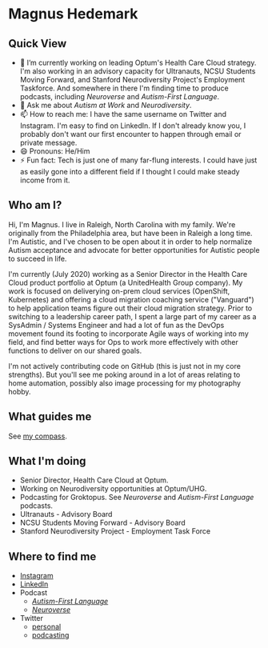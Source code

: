 # Magnus Hedemark

## Quick View

- 🔭 I’m currently working on leading Optum's Health Care Cloud strategy. I'm also working in an advisory capacity for Ultranauts, NCSU Students Moving Forward, and Stanford Neurodiversity Project's Employment Taskforce. And somewhere in there I'm finding time to produce podcasts, including _Neuroverse_ and _Autism-First Language_.
- 💬 Ask me about _Autism at Work_ and _Neurodiversity_.
- 📫 How to reach me: I have the same username on Twitter and Instagram. I'm easy to find on LinkedIn. If I don't already know you, I probably don't want our first encounter to happen through email or private message.
- 😄 Pronouns: He/Him
- ⚡ Fun fact: Tech is just one of many far-flung interests. I could have just as easily gone into a different field if I thought I could make steady income from it.

## Who am I?

Hi, I'm Magnus. I live in Raleigh, North Carolina with my family. We're originally from the Philadelphia area, but have been in Raleigh a long time. I'm Autistic, and I've chosen to be open about it in order to help normalize Autism acceptance and advocate for better opportunities for Autistic people to succeed in life.

I'm currently (July 2020) working as a Senior Director in the Health Care Cloud product portfolio at Optum (a UnitedHealth Group company). My work is focused on deliverying on-prem cloud services (OpenShift, Kubernetes) and offering a cloud migration coaching service ("Vanguard") to help application teams figure out their cloud migration strategy. Prior to switching to a leadership career path, I spent a large part of my career as a SysAdmin / Systems Engineer and had a lot of fun as the DevOps movement found its footing to incorporate Agile ways of working into my field, and find better ways for Ops to work more effectively with other functions to deliver on our shared goals.

I'm not actively contributing code on GitHub (this is just not in my core strengths). But you'll see me poking around in a lot of areas relating to home automation, possibly also image processing for my photography hobby. 

## What guides me

See [my compass](https://github.com/magnus919/magnus919/blob/master/compass.md).

## What I'm doing

- Senior Director, Health Care Cloud at Optum.
- Working on Neurodiversity opportunities at Optum/UHG.
- Podcasting for Groktopus. See _Neuroverse_ and _Autism-First Language_ podcasts.
- Ultranauts - Advisory Board
- NCSU Students Moving Forward - Advisory Board
- Stanford Neurodiversity Project - Employment Task Force

## Where to find me

- [Instagram](https://www.instagram.com/magnus919/)
- [LinkedIn](https://www.linkedin.com/in/hedemark/)
- Podcast 
    - [_Autism-First Language_](https://autismfirst.transistor.fm/subscribe)
    - [_Neuroverse_](https://neuroverse.transistor.fm/subscribe)
- Twitter 
    - [personal](https://twitter.com/Magnus919)
    - [podcasting](https://twitter.com/groktopus)

<!--
**magnus919/magnus919** is a ✨ _special_ ✨ repository because its `README.md` (this file) appears on your GitHub profile.

Here are some ideas to get you started:

- 🔭 I’m currently working on ...
- 🌱 I’m currently learning ...
- 👯 I’m looking to collaborate on ...
- 🤔 I’m looking for help with ...
- 💬 Ask me about ...
- 📫 How to reach me: ...
- 😄 Pronouns: ...
- ⚡ Fun fact: ...
-->
